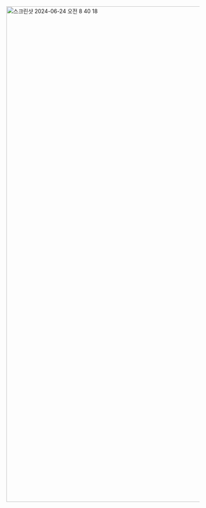 <img width="1291" alt="스크린샷 2024-06-24 오전 8 40 18" src="https://github.com/appjam-26-future/.github/assets/109408165/2e7b919e-1c83-400d-b4a2-c9ac49a8a451">
